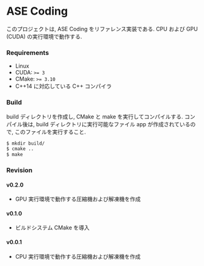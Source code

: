 # ASE Coding

このプロジェクトは, ASE Coding をリファレンス実装である. CPU および GPU (CUDA) の実行環境で動作する.

### Requirements 

* Linux
* CUDA: `>= 3`
* CMake: `>= 3.10`
* C++14 に対応している C++ コンパイラ

### Build

build ディレクトリを作成し, CMake と make を実行してコンパイルする.
コンパイル後は, build ディレクトリに実行可能なファイル app が作成されているので, このファイルを実行すること.

```bash
$ mkdir build/
$ cmake ..
$ make
```

### Revision

#### v0.2.0
* GPU 実行環境で動作する圧縮機および解凍機を作成

#### v0.1.0
* ビルドシステム CMake を導入

#### v0.0.1
* CPU 実行環境で動作する圧縮機および解凍機を作成